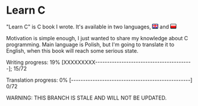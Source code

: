 # Learn C

"Learn C" is C book I wrote. It's available in two languages, [![English](https://github.com/KrzysztofSzewczyk/LearnC/raw/master/common/english.bmp "English")](English) and [![Polish](https://github.com/KrzysztofSzewczyk/LearnC/raw/master/common/polish.bmp "Polish")](Polish)
 
Motivation is simple enough, I just wanted to share my knowledge about C programming.
Main language is Polish, but I'm going to translate it to English, when this book will reach some serious state.

Writing progress: 19% [XXXXXXXXX-----------------------------------------]; 15/72

Translation progress: 0% [--------------------------------------------------] 0/72

WARNING: THIS BRANCH IS STALE AND WILL NOT BE UPDATED.
